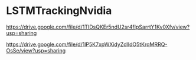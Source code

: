 # LSTMTrackingNvidia

https://drive.google.com/file/d/1TIDsQKEr5ndU2sr4fIpSarrtY1Kv0Xfv/view?usp=sharing

https://drive.google.com/file/d/1lP5K7xpWXidyZdlIdO5tKrqMRRQ-OsSe/view?usp=sharing
